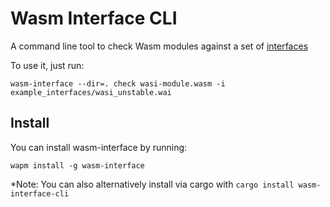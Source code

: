 # Wasm Interface CLI

A command line tool to check Wasm modules against a set of [interfaces][wasm-interface-lib]

To use it, just run:

```
wasm-interface --dir=. check wasi-module.wasm -i example_interfaces/wasi_unstable.wai
```

## Install

You can install wasm-interface by running:

```
wapm install -g wasm-interface
```

*Note: You can also alternatively install via cargo with `cargo install wasm-interface-cli`


[wasm-interface-lib]: https://github.com/wasmerio/wapm-cli/tree/master/lib/wasm-interface
